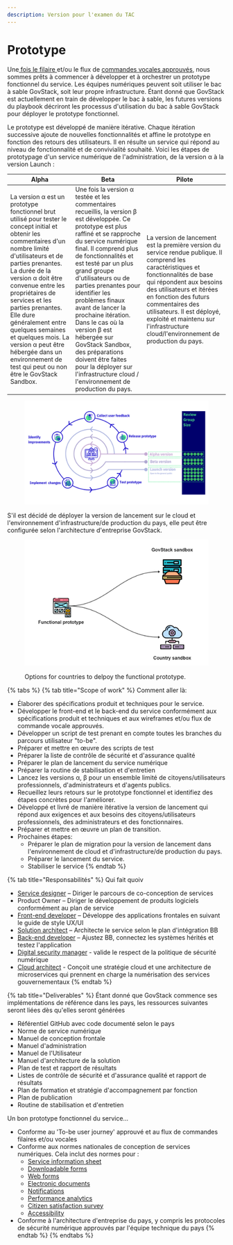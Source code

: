 ```yaml
---
description: Version pour l'examen du TAC
---
```


# Prototype

Une[ fois le filaire ](https://govstack.gitbook.io/implementation-playbook/govstack-implementation-playbook/design-and-delivery/wireframes)et/ou le flux de [commandes vocales approuvés](https://govstack.gitbook.io/implementation-playbook/govstack-implementation-playbook/design-and-delivery/wireframes), nous sommes prêts à commencer à développer et à orchestrer un prototype fonctionnel du service. Les équipes numériques peuvent soit utiliser le bac à sable GovStack, soit leur propre infrastructure. Étant donné que GovStack est actuellement en train de développer le bac à sable, les futures versions du playbook décriront les processus d'utilisation du bac à sable GovStack pour déployer le prototype fonctionnel.

Le prototype est développé de manière itérative. Chaque itération successive ajoute de nouvelles fonctionnalités et affine le prototype en fonction des retours des utilisateurs. Il en résulte un service qui répond au niveau de fonctionnalité et de convivialité souhaité. Voici les étapes de prototypage d'un service numérique de l'administration, de la version α à la version Launch :

| Alpha                                                                                                                                                                                                                                                                                                                                                                                                                                                           | Beta                                                                                                                                                                                                                                                                                                                                                                                                                                                                                                                                                       | Pilote                                                                                                                                                                                                                                                                                                                                                     |
| --------------------------------------------------------------------------------------------------------------------------------------------------------------------------------------------------------------------------------------------------------------------------------------------------------------------------------------------------------------------------------------------------------------------------------------------------------------- | ---------------------------------------------------------------------------------------------------------------------------------------------------------------------------------------------------------------------------------------------------------------------------------------------------------------------------------------------------------------------------------------------------------------------------------------------------------------------------------------------------------------------------------------------------------- | ---------------------------------------------------------------------------------------------------------------------------------------------------------------------------------------------------------------------------------------------------------------------------------------------------------------------------------------------------------- |
| La version α est un prototype fonctionnel brut utilisé pour tester le concept initial et obtenir les commentaires d'un nombre limité d'utilisateurs et de parties prenantes. La durée de la version α doit être convenue entre les propriétaires de services et les parties prenantes. Elle dure généralement entre quelques semaines et quelques mois. La version α peut être hébergée dans un environnement de test qui peut ou non être le GovStack Sandbox. | Une fois la version α testée et les commentaires recueillis, la version β est développée. Ce prototype est plus raffiné et se rapproche du service numérique final. Il comprend plus de fonctionnalités et est testé par un plus grand groupe d'utilisateurs ou de parties prenantes pour identifier les problèmes finaux avant de lancer la prochaine itération. Dans le cas où la version β est hébergée sur GovStack Sandbox, des préparations doivent être faites pour la déployer sur l'infrastructure cloud / l'environnement de production du pays. | La version de lancement est la première version du service rendue publique. Il comprend les caractéristiques et fonctionnalités de base qui répondent aux besoins des utilisateurs et itérées en fonction des futurs commentaires des utilisateurs. Il est déployé, exploité et maintenu sur l'infrastructure cloud/l'environnement de production du pays. |

<figure><img src="../../.gitbook/assets/Protype (8) (1).png" alt=""><figcaption></figcaption></figure>

S'il est décidé de déployer la version de lancement sur le cloud et l'environnement d'infrastructure/de production du pays, elle peut être configurée selon l'architecture d'entreprise GovStack.

<figure><img src="../../.gitbook/assets/deployment.png" alt=""><figcaption><p>Options for countries to delpoy the functional prototype.</p></figcaption></figure>

{% tabs %}
{% tab title="Scope of work" %}
Comment aller là:

* Élaborer des spécifications produit et techniques pour le service.
* Développer le front-end et le back-end du service conformément aux spécifications produit et techniques et aux wireframes et/ou flux de commande vocale approuvés.
* Développer un script de test prenant en compte toutes les branches du parcours utilisateur "to-be".
* Préparer et mettre en œuvre des scripts de test
* Préparer la liste de contrôle de sécurité et d'assurance qualité
* Préparer le plan de lancement du service numérique
* Préparer la routine de stabilisation et d'entretien
* Lancez les versions α, β pour un ensemble limité de citoyens/utilisateurs professionnels, d'administrateurs et d'agents publics.
* Recueillez leurs retours sur le prototype fonctionnel et identifiez des étapes concrètes pour l'améliorer.
* Développé et livré de manière itérative la version de lancement qui répond aux exigences et aux besoins des citoyens/utilisateurs professionnels, des administrateurs et des fonctionnaires.
* Préparer et mettre en œuvre un plan de transition.
* Prochaines étapes:&#x20;
  * Préparer le plan de migration pour la version de lancement dans l'environnement de cloud et d'infrastructure/de production du pays.&#x20;
  * Préparer le lancement du service.&#x20;
  * Stabiliser le service&#x20;
{% endtab %}

{% tab title="Responsabilités" %}
Qui fait quoiv

* [Service designer](https://govstack.gitbook.io/implementation-playbook/govstack-implementation-playbook/annex/govstack-user-profiles-taxonomy#service-designer) – Diriger le parcours de co-conception de services
* Product Owner – Diriger le développement de produits logiciels conformément au plan de service &#x20;
* [Front-end developer](https://govstack.gitbook.io/implementation-playbook/govstack-implementation-playbook/annex/govstack-user-profiles-taxonomy#front-end-developer) – Développe des applications frontales en suivant le guide de style UX/UI  &#x20;
* [Solution architect](https://govstack.gitbook.io/implementation-playbook/govstack-implementation-playbook/annex/govstack-user-profiles-taxonomy#solution-architect) – Architecte le service selon le plan d'intégration BB &#x20;
* [Back-end developer](https://govstack.gitbook.io/implementation-playbook/govstack-implementation-playbook/annex/govstack-user-profiles-taxonomy#back-end-developers) –  Ajustez BB, connectez les systèmes hérités et testez l'application
* [Digital security manager](https://govstack.gitbook.io/implementation-playbook/govstack-implementation-playbook/annex/govstack-user-profiles-taxonomy#digital-security-manager) - valide le respect de la politique de sécurité numérique
* [Cloud architect](https://govstack.gitbook.io/implementation-playbook/govstack-implementation-playbook/annex/govstack-user-profiles-taxonomy#cloud-architect) - Conçoit une stratégie cloud et une architecture de microservices qui prennent en charge la numérisation des services gouvernementaux
{% endtab %}

{% tab title="Deliverables" %}
Étant donné que GovStack commence ses implémentations de référence dans les pays, les ressources suivantes seront liées dès qu'elles seront générées&#x20;

* Référentiel GitHub avec code documenté selon le pays
* Norme de service numérique
* Manuel de conception frontale
* Manuel d'administration
* Manuel de l'Utilisateur
* Manuel d'architecture de la solution
* Plan de test et rapport de résultats
* Listes de contrôle de sécurité et d'assurance qualité et rapport de résultats
* Plan de formation et stratégie d'accompagnement par fonction
* Plan de publication
* Routine de stabilisation et d'entretien

Un bon prototype fonctionnel du service…

* Conforme au 'To-be user journey' approuvé et au flux de commandes filaires et/ou vocales
* Conforme aux normes nationales de conception de services numériques. Cela inclut des normes pour :
  * [Service information sheet](https://govstack.gitbook.io/implementation-playbook/govstack-implementation-playbook/learning-and-exchange/artefacts#information-service-sheets)
  * [Downloadable forms](broken-reference)
  * [Web forms](broken-reference)
  * [Electronic documents](broken-reference)
  * [Notifications](broken-reference)
  * [Performance analytics](broken-reference)
  * [Citizen satisfaction survey](broken-reference)
  * [Accessibility ](broken-reference)
* Conforme à l'architecture d'entreprise du pays, y compris les protocoles de sécurité numérique approuvés par l'équipe technique du pays&#x20;
{% endtab %}
{% endtabs %}

